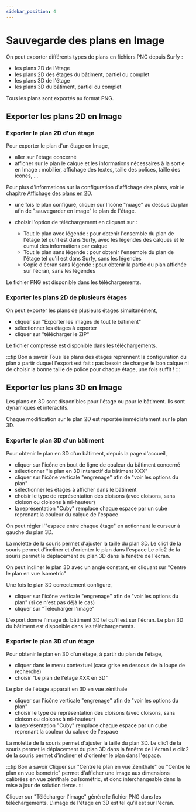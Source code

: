 ```yaml
---
sidebar_position: 4
---
```


# Sauvegarde des plans en Image

On peut exporter différents types de plans en fichiers PNG depuis Surfy :
-   les plans 2D de l'étage
-   les plans 2D des étages du bâtiment, partiel ou complet
-   les plans 3D de l'étage
-   les plans 3D du bâtiment, partiel ou complet

Tous les plans sont exportés au format PNG.

## Exporter les plans 2D en Image

### Exporter le plan 2D d'un étage

Pour exporter le plan d'un étage en Image,

-   aller sur l'étage concerné
-   afficher sur le plan le calque et les informations nécessaires à la sortie en Image : mobilier, affichage des textes, taille des polices, taille des icones, ...

Pour plus d'informations sur la configuration d'affichage des plans, voir le chapitre [Affichage des plans en 2D](/docs/courses/views/2Dviews.md).

-   une fois le plan configuré, cliquer sur l'icône "nuage" au dessus du plan afin de "sauvegarder en Image" le plan de l'étage.

-   choisir l'option de téléchargement en cliquant sur :

    -   Tout le plan avec légende : pour obtenir l'ensemble du plan de l'étage tel qu'il est dans Surfy, avec les légendes des calques et le cumul des informations par calque
    -   Tout le plan sans légende : pour obtenir l'ensemble du plan de l'étage tel qu'il est dans Surfy, sans les légendes
    -   Copie d'écran sans légende : pour obtenir la partie du plan affichée sur l'écran, sans les légendes

Le fichier PNG est disponible dans les téléchargements.

### Exporter les plans 2D de plusieurs étages

On peut exporter les plans de plusieurs étages simultanément,
-   cliquer sur "Exporter les images de tout le bâtiment"
-   sélectionner les étages à exporter
-   cliquer sur "télécharger le ZIP"

Le fichier compressé est disponible dans les téléchargements.

:::tip Bon à savoir
Tous les plans des étages reprennent la configuration du plan à partir duquel l'export est fait : pas besoin de charger le bon calque ni de choisir la bonne taille de police pour chaque étage, une fois suffit !
:::

## Exporter les plans 3D en Image

Les plans en 3D sont disponibles pour l'étage ou pour le bâtiment.
Ils sont dynamiques et interactifs.

Chaque modification sur le plan 2D est reportée immédiatement sur le plan 3D.

### Exporter le plan 3D d'un bâtiment

Pour obtenir le plan en 3D d'un bâtiment, depuis la page d'accueil,

-   cliquer sur l'icône en bout de ligne de couleur du bâtiment concerné
-   sélectionner "le plan en 3D interactif du bâtiment XXX"
-   cliquer sur l'icône verticale "engrenage" afin de "voir les options du plan"
-   sélectionner les étages à afficher dans le bâtiment
-   choisir le type de représentation des cloisons (avec cloisons, sans cloison ou cloisons à mi-hauteur)
-   la représentation "Cuby" remplace chaque espace par un cube reprenant la couleur du calque de l'espace

On peut régler l'"espace entre chaque étage" en actionnant le curseur à gauche du plan 3D.

La molette de la souris permet d'ajuster la taille du plan 3D.
Le clic1 de la souris permet d'incliner et d'orienter le plan dans l'espace
Le clic2 de la souris permet le déplacement du plan 3D dans la fenêtre de l'écran.

On peut incliner le plan 3D avec un angle constant, en cliquant sur "Centre le plan en vue Isometric"

Une fois le plan 3D correctement configuré,

-   cliquer sur l'icône verticale "engrenage" afin de "voir les options du plan" (si ce n'est pas déjà le cas)
-   cliquer sur "Télécharger l'image"

L'export donne l'image du bâtiment 3D tel qu'il est sur l'écran.
Le plan 3D du bâtiment est disponible dans les téléchargements.


### Exporter le plan 3D d'un étage

Pour obtenir le plan en 3D d'un étage, à partir du plan de l'étage,

-   cliquer dans le menu contextuel (case grise en dessous de la loupe de recherche)
-   choisir "Le plan de l'étage XXX en 3D"

Le plan de l'étage apparait en 3D en vue zénithale

-   cliquer sur l'icône verticale "engrenage" afin de "voir les options du plan"
-   choisir le type de représentation des cloisons (avec cloisons, sans cloison ou cloisons à mi-hauteur)
-   la représentation "Cuby" remplace chaque espace par un cube reprenant la couleur du calque de l'espace

La molette de la souris permet d'ajuster la taille du plan 3D.
Le clic1 de la souris permet le déplacement du plan 3D dans la fenêtre de l'écran
Le clic2 de la souris permet d'incliner et d'orienter le plan dans l'espace.

:::tip Bon à savoir
Cliquer sur "Centre le plan en vue Zénithale" ou "Centre le plan en vue Isometric" permet d'afficher une image aux dimensions calibrées en vue zénithale ou Isométric, et donc interchangeable dans la mise à jour de solution tierce.
:::


Cliquer sur "Télécharger l'image" génère le fichier PNG dans les téléchargements.
L'image de l'étage en 3D est tel qu'il est sur l'écran.
